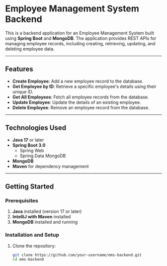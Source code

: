 # Employee Management System Backend

This is a backend application for an Employee Management System built using **Spring Boot** and **MongoDB**. The application provides REST APIs for managing employee records, including creating, retrieving, updating, and deleting employee data.

---

## Features

- **Create Employee**: Add a new employee record to the database.
- **Get Employee by ID**: Retrieve a specific employee's details using their unique ID.
- **Get All Employees**: Fetch all employee records from the database.
- **Update Employee**: Update the details of an existing employee.
- **Delete Employee**: Remove an employee record from the database.

---

## Technologies Used

- **Java 17** or later
- **Spring Boot 3.0**
  - Spring Web
  - Spring Data MongoDB
- **MongoDB**
- **Maven** for dependency management

---

## Getting Started

### Prerequisites

1. **Java** installed (version 17 or later)
2. **IntelliJ with Maven** installed
3. **MongoDB** installed and running

### Installation and Setup

1. Clone the repository:
   ```bash
   git clone https://github.com/your-username/ems-backend.git
   cd ems-backend
   ```
